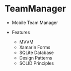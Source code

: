 # TeamManager

- Mobile Team Manager

- Features

  - MVVM
  - Xamarin Forms
  - SQLite Database
  - Design Patterns
  - SOLID Principles
